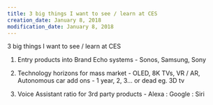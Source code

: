 ```yaml
---
title: 3 big things I want to see / learn at CES
creation_date: January 8, 2018
modification_date: January 8, 2018
---
```



3 big things I want to see / learn at CES 

1. Entry products into Brand Echo systems - Sonos, Samsung, Sony

1. Technology horizons for mass market - OLED, 8K TVs, VR / AR, Autonomous car add ons - 1 year, 2, 3... or dead eg. 3D tv

1. Voice Assistant ratio for 3rd party products - Alexa : Google : Siri

